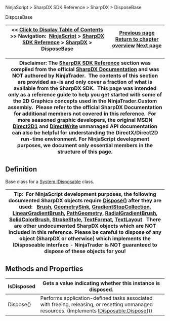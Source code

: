 ﻿
NinjaScript \> SharpDX SDK Reference \> SharpDX \> DisposeBase

DisposeBase

| \<\< [Click to Display Table of Contents](sharpdx_disposebase.md) \>\> **Navigation:**     [NinjaScript](ninjascript-1.md) \> [SharpDX SDK Reference](sharpdx_sdk_reference-1.md) \> [SharpDX](sharpdx-1.md) \> DisposeBase | [Previous page](sharpdx_color4-1.md) [Return to chapter overview](sharpdx-1.md) [Next page](sharpdx_disposebase_dispose-1.md) |
| --- | --- |

| Disclaimer: The [SharpDX SDK Reference](sharpdx_sdk_reference-1.md) section was compiled from the official [SharpDX Documentation](http://sharpdx.org/) and was NOT authored by NinjaTrader.  The contents of this section are provided as\-is and only cover a fraction of what is available from the SharpDX SDK.  This page was intended only as a reference guide to help you get started with some of the 2D Graphics concepts used in the NinjaTrader.Custom assembly.  Please refer to the official SharpDX Documentation for additional members not covered in this reference.  For more seasoned graphic developers, the original MSDN [Direct2D1](https://msdn.microsoft.com/en-us/library/windows/desktop/dd370990.aspx) and [DirectWrite](https://msdn.microsoft.com/en-us/library/windows/desktop/dd368038.aspx) unmanaged API documentation can also be helpful for understanding the DirectX/Direct2D run\-time environment. For NinjaScript development purposes, we document only essential members in the structure of this page. |
| --- |

## Definition
Base class for a [System.IDisposable](https://msdn.microsoft.com/en-us/library/aax125c9) class.
 

| Tip:  For NinjaScript development purposes, the following documented SharpDX objects require [Dispose()](sharpdx_disposebase_dispose-1.md) after they are used:    [Brush](sharpdx_direct2d1_brush-1.md), [GeometrySink](sharpdx_direct2d1_geometrysink-1.md), [GradientStopCollection](sharpdx_direct2d1_gradientstopcollection-1.md), [LinearGradientBrush](sharpdx_direct2d1_lineargradientbrush-1.md), [PathGeometry](sharpdx_direct2d1_pathgeometry-1.md), [RadialGradientBrush](sharpdx_direct2d1_radialgradientbrush-1.md), [SolidColorBrush](sharpdx_direct2d1_solidcolorbrush-1.md), [StrokeStyle](sharpdx_direct2d1_strokestyle-1.md), [TextFormat](sharpdx_directwrite_textformat-1.md), [TextLayout](sharpdx_directwrite_textlayout-1.md)   There are other undocumented SharpDX objects which are NOT included in this reference. Please be careful to dispose of any object (SharpDX or otherwise) which implements the IDisposeable interface \- NinjaTrader is NOT guaranteed to dispose of these objects for you! |
| --- |

## Methods and Properties

| IsDisposed | Gets a value indicating whether this instance is disposed. |
| --- | --- |
| Dispose() | Performs application\-defined tasks associated with freeing, releasing, or resetting unmanaged resources. (Implements [IDisposable.Dispose()](https://msdn.microsoft.com/en-us/library/es4s3w1d)) |
